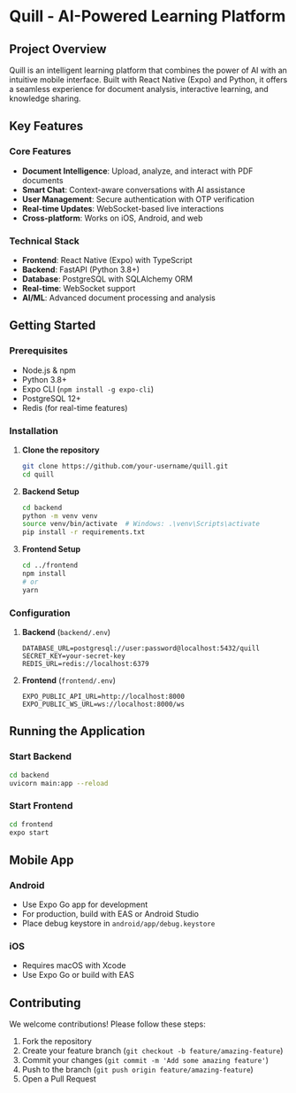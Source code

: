 # Quill - AI-Powered Learning Platform

## Project Overview

Quill is an intelligent learning platform that combines the power of AI with an intuitive mobile interface. Built with React Native (Expo) and Python, it offers a seamless experience for document analysis, interactive learning, and knowledge sharing.

## Key Features

### Core Features

- **Document Intelligence**: Upload, analyze, and interact with PDF documents
- **Smart Chat**: Context-aware conversations with AI assistance
- **User Management**: Secure authentication with OTP verification
- **Real-time Updates**: WebSocket-based live interactions
- **Cross-platform**: Works on iOS, Android, and web

### Technical Stack

- **Frontend**: React Native (Expo) with TypeScript
- **Backend**: FastAPI (Python 3.8+)
- **Database**: PostgreSQL with SQLAlchemy ORM
- **Real-time**: WebSocket support
- **AI/ML**: Advanced document processing and analysis

## Getting Started

### Prerequisites

- Node.js & npm
- Python 3.8+
- Expo CLI (`npm install -g expo-cli`)
- PostgreSQL 12+
- Redis (for real-time features)

### Installation

1. **Clone the repository**
   ```bash
   git clone https://github.com/your-username/quill.git
   cd quill
   ```

2. **Backend Setup**
   ```bash
   cd backend
   python -m venv venv
   source venv/bin/activate  # Windows: .\venv\Scripts\activate
   pip install -r requirements.txt
   ```

3. **Frontend Setup**
   ```bash
   cd ../frontend
   npm install
   # or
   yarn
   ```

### Configuration

1. **Backend** (`backend/.env`)
   ```env
   DATABASE_URL=postgresql://user:password@localhost:5432/quill
   SECRET_KEY=your-secret-key
   REDIS_URL=redis://localhost:6379
   ```

2. **Frontend** (`frontend/.env`)
   ```env
   EXPO_PUBLIC_API_URL=http://localhost:8000
   EXPO_PUBLIC_WS_URL=ws://localhost:8000/ws
   ```

## Running the Application

### Start Backend
```bash
cd backend
uvicorn main:app --reload
```

### Start Frontend
```bash
cd frontend
expo start
```

## Mobile App

### Android

- Use Expo Go app for development
- For production, build with EAS or Android Studio
- Place debug keystore in `android/app/debug.keystore`

### iOS

- Requires macOS with Xcode
- Use Expo Go or build with EAS

## Contributing

We welcome contributions! Please follow these steps:

1. Fork the repository
2. Create your feature branch (`git checkout -b feature/amazing-feature`)
3. Commit your changes (`git commit -m 'Add some amazing feature'`)
4. Push to the branch (`git push origin feature/amazing-feature`)
5. Open a Pull Request

